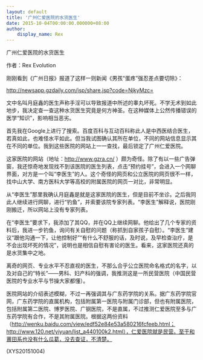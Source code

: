```yaml
---
layout: default
title: '广州仁爱医院的水货医生'
date: 2015-10-04T00:00:00.000000+08:00
author:
    display_name: Rex
---
```


广州仁爱医院的水货医生

作者：Rex Evolution

刚刚看到《广州日报》报道了这样一则新闻《男孩“蛋疼”强忍差点要切除》：

http://newsapp.gzdaily.com/jsp/share.jsp?code=NjkyMzc=

文中名叫月庭鑫的医生声称手淫可以导致报道中所述的睾丸坏死。不学无术到如此地步，我决定查一查这种水货医生究竟是何方神圣。在这种媒体上公然传播错误的医学“知识”，影响相当恶劣。

首先我在Google上进行了搜索。百度百科与互动百科称此人是中西医结合医生，若真如此，也难怪水平如此。但当我试图确认其所在单位，不同的网站信息显示其在不同的单位。我到这些医院的网站上一一查找，最后锁定了广州仁爱医院。

这家医院的网站（地址：http://www.gzra.cn/ ）颇为奇怪。除了有以一些广告弹窗，我还惊奇地发现找不到该医院的医生列表，点击“预约挂号”，会进入一个网聊界面，对方是一个叫“李医生”的人。这个奇怪的网页和公立医院的网页很不一样，找中山大学、南方医科大学等高校的附属医院的网页一对比，非常明显。

从“李医生”那里我确认月庭鑫是就是这家医院的医生，但是目前不坐诊。之后我同此人继续进行网聊，进行“钓鱼”，并索要该院专家列表。“李医生”解释说，医院刚刚搬迁，所以网站上没有专家列表。

在“李医生”要求下，我添加了其QQ，并在QQ上继续网聊。他给出了几个专家的资料后，我进一步钓鱼，询问有关自慰的问题（称抓到自家孩子自慰）。“李医生”建议“跟他沟通一下，让他控制好”“有什么不舒服的话，及时说，及早检查治疗，是不会出现坏死的情况”，说明也是相信自慰有害论的医生。看来，这家医院还真的是水货集中之地。

离奇的网页、专业水平不忍直视的医生，不那么合乎公立医院命名格式的名字，以及对自己的“特长”——男科、妇产科的强调，我推测这是一所民营医院（中国民营医院的专业水平与节操大家都懂）。

医院网站的介绍表述模糊，不过一再强调其与广东药学院的关系。据广东药学院官网，广东药学院的直属机构，包括附属第一医院与附属门诊部，但也有附属医院，包括附属第二医院、博罗医院、广钢医院，不是直属，不过推测仁爱医院至多与广东药学院有合作，不是其附属医院。根据这两份资料（http://wenku.baidu.com/view/edf52e84e53a580216fcfeeb.html；http://www.120.net/yiyuan/list_a440100k2.html），仁爱医院就是民营。至于和莆田系也没有什么瓜葛，没去查证，不清楚。

(XYS20151004)

